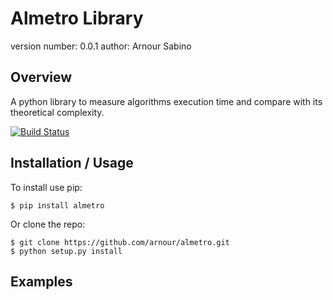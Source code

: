 Almetro Library
===============================

version number: 0.0.1
author: Arnour Sabino

Overview
--------

A python library to measure algorithms execution time and compare with its theoretical complexity.

[![Build Status](https://travis-ci.org/arnour/almetro.svg?branch=master)](https://travis-ci.org/arnour/almetro)

Installation / Usage
--------------------

To install use pip:

    $ pip install almetro


Or clone the repo:

    $ git clone https://github.com/arnour/almetro.git
    $ python setup.py install

Examples
--------------------